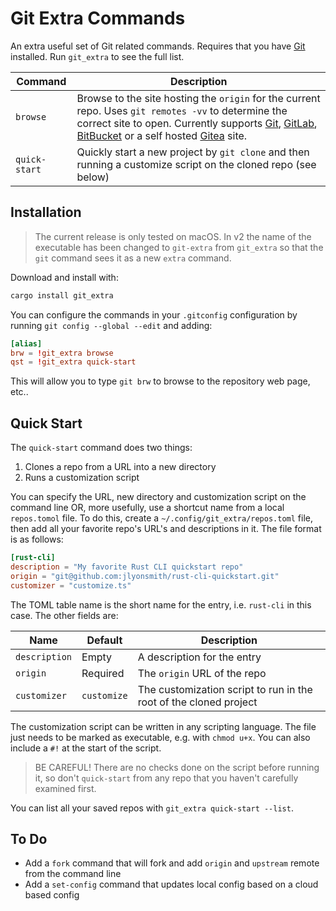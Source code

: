 # Git Extra Commands

An extra useful set of Git related commands. Requires that you have [Git](https://git-scm.com) installed.  Run `git_extra` to see the full list.

| Command       | Description                                                                                                                                                                                                                                                                                   |
| ------------- | --------------------------------------------------------------------------------------------------------------------------------------------------------------------------------------------------------------------------------------------------------------------------------------------- |
| `browse`      | Browse to the site hosting the `origin` for the current repo.  Uses `git remotes -vv` to determine the correct site to open.  Currently supports [Git](https://github.com), [GitLab](https://gitlab.com), [BitBucket](https://bitbucket.org) or a self hosted [Gitea](https://gitea.io) site. |
| `quick-start` | Quickly start a new project by `git clone` and then running a customize script on the cloned repo (see below)                                                                                                                                                                                 |

## Installation

> The current release is only tested on macOS. In v2 the name of the executable has been changed to `git-extra` from `git_extra` so that the `git` command sees it as a new `extra` command.

Download and install with:

```sh
cargo install git_extra
```

You can configure the commands in your `.gitconfig` configuration by running `git config --global --edit` and adding:

```toml
[alias]
brw = !git_extra browse
qst = !git_extra quick-start
```

This will allow you to type `git brw` to browse to the repository web page, etc..

## Quick Start

The `quick-start` command does two things:

1. Clones a repo from a URL into a new directory
2. Runs a customization script

You can specify the URL, new directory and customization script on the command line OR, more usefully, use a shortcut name from a local `repos.tomol` file.  To do this, create a `~/.config/git_extra/repos.toml` file, then add all your favorite repo's URL's and descriptions in it. The file format is as follows:

```toml
[rust-cli]
description = "My favorite Rust CLI quickstart repo"
origin = "git@github.com:jlyonsmith/rust-cli-quickstart.git"
customizer = "customize.ts"
```

The TOML table name is the short name for the entry, i.e. `rust-cli` in this  case.  The other fields are:

| Name          | Default     | Description                                                       |
| ------------- | ----------- | ----------------------------------------------------------------- |
| `description` | Empty       | A description for the entry                                       |
| `origin`      | Required    | The `origin` URL of the repo                                      |
| `customizer`  | `customize` | The customization script to run in the root of the cloned project |

The customization script can be written in any scripting language.  The file just needs to be marked as executable, e.g. with `chmod u+x`.  You can also include a `#!` at the start of the script.

> BE CAREFUL!  There are no checks done on the script before running it, so don't `quick-start` from any repo that you haven't carefully examined first.

You can list all your saved repos with `git_extra quick-start --list`.

## To Do

- Add a `fork` command that will fork and add `origin` and `upstream` remote from the command line
- Add a `set-config` command that updates local config based on a cloud based config
